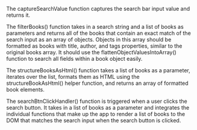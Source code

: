 The captureSearchValue function captures the search bar input value and returns it.

The filterBooks() function takes in a search string and a list of books as parameters and returns all of the books that contain an exact match of the search input as an array of objects. Objects in this array should be formatted as books with title, author, and tags properties, similar to the original books array. It should use the flattenObjectValuesIntoArray() function to search all fields within a book object easily.

The structureBooksAsHtml() function takes a list of books as a parameter, iterates over the list, formats them as HTML using the structureBookAsHtml() helper function, and returns an array of formatted book elements.

The searchBtnClickHandler() function is triggered when a user clicks the search button. It takes in a list of books as a parameter and integrates the individual functions that make up the app to render a list of books to the DOM that matches the search input when the search button is clicked.
